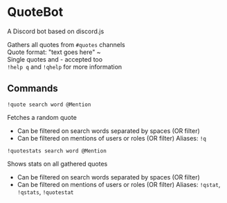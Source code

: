 # QuoteBot
A Discord bot based on discord.js 

Gathers all quotes from `#quotes` channels  
Quote format: "text goes here" ~  
Single quotes and - accepted too  
`!help q` and `!qhelp` for more information

## Commands

```!quote search word @Mention```

Fetches a random quote
- Can be filtered on search words separated by spaces (OR filter)
- Can be filtered on mentions of users or roles (OR filter)
Aliases: `!q`

```!quotestats search word @Mention```

Shows stats on all gathered quotes
- Can be filtered on search words separated by spaces (OR filter)
- Can be filtered on mentions of users or roles (OR filter)
Aliases: `!qstat`, `!qstats`, `!quotestat`
